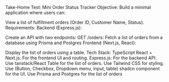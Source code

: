 Take-Home Test: Mini Order Status Tracker
Objective:
Build a minimal application where users can:

View a list of fulfillment orders (Order ID, Customer Name, Status).
Requirements:
Backend (Express.js):

Create an API with two endpoints:
GET /orders: Fetch a list of orders from a database using Prisma and Postgres
Frontend (Next.js, React):

Display the list of orders using a table.
Tech Stack:
TypeScript
React + Next.js: For the frontend UI and routing.
Express.js: For the backend API.
Use tanstack/React Table for the list of orders.
Use Tailwind CSS for styling.
Use (Button, Checkbox, Dropdown menu, input, table) shadcn component for the UI.
Use Prisma and Postgres for the list of orders
